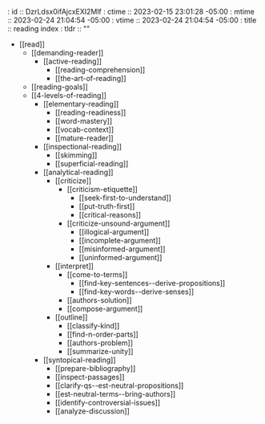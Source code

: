 : id    :: DzrLdsx0ifAjcxEXI2Mlf
: ctime :: 2023-02-15 23:01:28 -05:00
: mtime :: 2023-02-24 21:04:54 -05:00
: vtime :: 2023-02-24 21:04:54 -05:00
: title :: reading index
: tldr  :: ""


- [[read]]
  - [[demanding-reader]]
    - [[active-reading]]
      - [[reading-comprehension]]
      - [[the-art-of-reading]]
  - [[reading-goals]]
  - [[4-levels-of-reading]]
    - [[elementary-reading]]
      - [[reading-readiness]]
      - [[word-mastery]]
      - [[vocab-context]]
      - [[mature-reader]]
    - [[inspectional-reading]]
      - [[skimming]]
      - [[superficial-reading]]
    - [[analytical-reading]]
      - [[criticize]]
        - [[criticism-etiquette]]
          - [[seek-first-to-understand]]
          - [[put-truth-first]]
          - [[critical-reasons]]
        - [[criticize-unsound-argument]]
          - [[illogical-argument]]
          - [[incomplete-argument]]
          - [[misinformed-argument]]
          - [[uninformed-argument]]
      - [[interpret]]
        - [[come-to-terms]]
          - [[find-key-sentences--derive-propositions]]
          - [[find-key-words--derive-senses]]
        - [[authors-solution]]
        - [[compose-argument]]
      - [[outline]]
        - [[classify-kind]]
        - [[find-n-order-parts]]
        - [[authors-problem]]
        - [[summarize-unity]]
    - [[syntopical-reading]]
      - [[prepare-bibliography]]
      - [[inspect-passages]]
      - [[clarify-qs--est-neutral-propositions]]
      - [[est-neutral-terms--bring-authors]]
      - [[identify-controversial-issues]]
      - [[analyze-discussion]]

